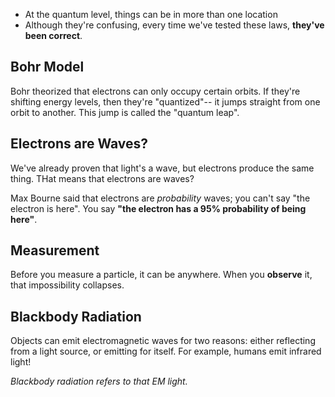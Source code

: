 - At the quantum level, things can be in more than one location
- Although they're confusing, every time we've tested these laws, **they've been correct**.


## Bohr Model
Bohr theorized that electrons can only occupy certain orbits. If they're shifting energy levels, then they're "quantized"-- it jumps straight from one orbit to another. This jump is called the "quantum leap".

## Electrons are Waves?

We've already proven that light's a wave, but electrons produce the same thing. THat means that electrons are waves?

Max Bourne said that electrons are *probability* waves; you can't say "the electron is here". You say **"the electron has a 95% probability of being here"**.

## Measurement

Before you measure a particle, it can be anywhere. When you **observe** it, that impossibility collapses.


## Blackbody Radiation

Objects can emit electromagnetic waves for two reasons: either reflecting from a light source, or emitting for itself. For example, humans emit infrared light!

*Blackbody radiation refers to that EM light.*
